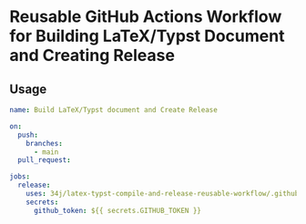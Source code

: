 
# Reusable GitHub Actions Workflow for Building LaTeX/Typst Document and Creating Release

## Usage

```yaml
name: Build LaTeX/Typst document and Create Release

on:
  push:
    branches:
      - main
  pull_request:

jobs:
  release:
    uses: 34j/latex-typst-compile-and-release-reusable-workflow/.github/workflows/release.yml@main
    secrets:
      github_token: ${{ secrets.GITHUB_TOKEN }}
```
